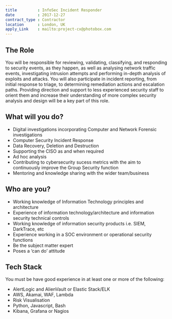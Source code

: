 ```yaml
---
title         : InfoSec Incident Responder
date          : 2017-12-27
contract_type : Contractor
location      : London, UK
apply_Link    : mailto:project-cx@photobox.com
---
```


## The Role

You will be responsible for reviewing, validating, classifying, and responding to security events, as they happen, as well as analysing network traffic events, investigating intrusion attempts and performing in-depth analysis of exploits and attacks. You will also participate in incident reporting, from initial response to triage, to determining remediation actions and escalation paths.
Providing direction and support to less experienced security staff to orient them and increase their understanding of more complex security analysis and design will be a key part of this role.

## What will you do?

- Digital investigations incorporating Computer and Network Forensic investigations
- Computer Security Incident Response
- Data Recovery, Deletion and Destruction
- Supporting the CISO as and when required
- Ad hoc analysis
- Contributing to cybersecurity sucess metrics with the aim to continuously improve the Group Security function
- Mentoring and knowledge sharing with the wider team/business

## Who are you?

- Working knowledge of Information Technology principles and architecture
- Experience of information technology/architecture and information security technical controls
- Working knowledge of information security products i.e. SIEM, DarkTrace, etc
- Experience working in a SOC environment or operational security functions
- Be the subject matter expert
- Poses a ‘can do’ attitude

## Tech Stack

You must be have good experience in at least one or more of the following:

- AlertLogic and AlienVault or Elastic Stack/ELK
- AWS, Akamai, WAF, Lambda
- Risk Visualisation
- Python, Javascript, Bash
- Kibana, Grafana or Nagios
